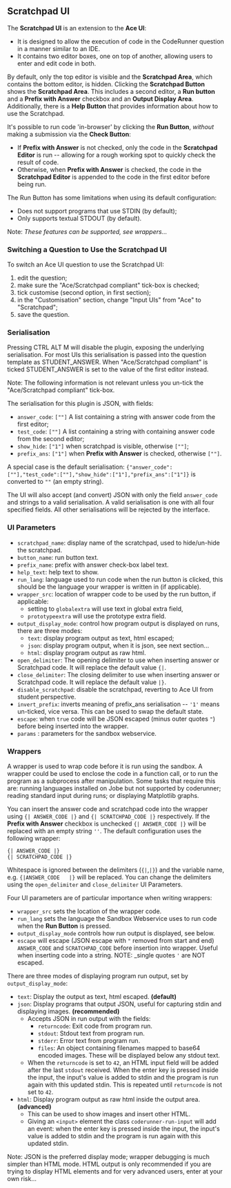 ## Scratchpad UI
The **Scratchpad UI** is an extension to the **Ace UI**:
- It is designed to allow the execution of code in the CodeRunner question in a manner similar to an IDE.
- It contains two editor boxes, one on top of another, allowing users to enter and edit code in both.

By default, only the top editor is visible and the **Scratchpad Area**, which contains the bottom editor, is hidden. 
Clicking the **Scratchpad Button** shows the **Scratchpad Area**. 
This includes a second editor, a **Run button** and a **Prefix with Answer** checkbox and an **Output Display Area**. 
Additionally, there is a **Help Button** that provides information about how to use the Scratchpad. 

It's possible to run code 'in-browser' by clicking the **Run Button**, _without_ making a submission via the **Check Button**:
- If **Prefix with Answer** is not checked, only the code in the **Scratchpad Editor** is run -- allowing for a rough working spot to quickly check the result of code.
- Otherwise, when **Prefix with Answer** is checked, the code in the **Scratchpad Editor** is appended to the code in the first editor before being run.

The Run Button has some limitations when using its default configuration:
- Does not support programs that use STDIN (by default);
- Only supports textual STDOUT (by default).

Note: *These features can be supported, see wrappers...*


### Switching a Question to Use the Scratchpad UI

To switch an Ace UI question to use the Scratchpad UI:
   1. edit the question;
   2. make sure the "Ace/Scratchpad compliant" tick-box is checked;
   3. tick customise (second option, in first section);
   4. in the "Customisation" section, change "Input UIs" from "Ace" to "Scratchpad";
   5. save the question.

### Serialisation

Pressing CTRL ALT M will disable the plugin, exposing the underlying serialisation.
For most UIs this serialisation is passed into the question template as STUDENT_ANSWER. 
When "Ace/Scratchpad compliant" is ticked STUDENT_ANSWER is set to the value of the first editor instead.

Note: The following information is not relevant unless you un-tick the "Ace/Scratchpad compliant" tick-box.

The serialisation for this plugin is JSON, with fields:
- `answer_code`: `[""]` A list containing a string with answer code from the first editor;
- `test_code`: `[""]` A list containing a string with containing answer code from the second editor;
- `show_hide`: `["1"]` when scratchpad is visible, otherwise `[""]`;
- `prefix_ans`: `["1"]` when **Prefix with Answer** is checked, otherwise `[""]`.

A special case is the default serialisation: `{"answer_code":[""],"test_code":[""],"show_hide":["1"],"prefix_ans":["1"]}` is converted to `""` (an empty string).

The UI will also accept (and convert) JSON with only the field `answer_code` and strings to a valid serialisation.
A valid serialisation is one with all four specified fields. All other serialisations will be rejected by the interface.

### UI Parameters

- `scratchpad_name`: display name of the scratchpad, used to hide/un-hide the scratchpad.
- `button_name`: run button text.
- `prefix_name`: prefix with answer check-box label text.
- `help_text`: help text to show.
- `run_lang`: language used to run code when the run button is clicked, this should be the language your wrapper is written in (if applicable).
- `wrapper_src`: location of wrapper code to be used by the run button, if applicable:
    - setting to `globalextra` will use text in global extra field,
    - `prototypeextra` will use the prototype extra field.
- `output_display_mode`: control how program output is displayed on runs, there are three modes:
  - `text`: display program output as text, html escaped;
  - `json`: display program output, when it is json, see next section...
  - `html`: display program output as raw html.
- `open_delimiter`: The opening delimiter to use when inserting answer or Scratchpad code. It will replace the default value `{|`.
- `close_delimiter`: The closing delimiter to use when inserting answer or Scratchpad code. It will replace the default value `|}`.
- `disable_scratchpad`:	disable the scratchpad, reverting to Ace UI from student perspective.
- `invert_prefix`: inverts meaning of prefix_ans serialisation -- `'1'` means un-ticked, vice versa. This can be used to swap the default state.
- `escape`: when `true` code will be JSON escaped (minus outer quotes `"`) before being inserted into the wrapper.
- `params` : parameters for the sandbox webservice.

### Wrappers
A wrapper is used to wrap code before it is run using the sandbox.
A wrapper could be used to enclose the code in a function call, or to run the program as a subprocess after manipulation.
Some tasks that require this are: running languages installed on Jobe but not supported by coderunner; reading standard input during runs; or displaying Matplotlib graphs.


You can insert the answer code and scratchpad code into the wrapper using `{| ANSWER_CODE |}` and `{| SCRATCHPAD_CODE |}` respectively.
If the **Prefix with Answer** checkbox is unchecked `{| ANSWER_CODE |}` will be replaced with an empty string `''`.
The default configuration uses the following wrapper:


```
{| ANSWER_CODE |}
{| SCRATCHPAD_CODE |}
```
Whitespace is ignored between the delimiters (`{|`,`|}`) and the variable name, e.g. `{|ANSWER_CODE   |}` will be replaced.
You can change the delimiters using the `open_delimiter` and `close_delimiter` UI Parameters. 


Four UI parameters are of particular importance when writing wrappers:

- `wrapper_src` sets the location of the wrapper code.
- `run_lang` sets the language the Sandbox Webservice uses to run code when the **Run Button** is pressed.
- `output_display_mode` controls how run output is displayed, see below. 
- `escape` will escape (JSON escape with `"` removed from start and end) `ANSWER_CODE` and `SCRATCHPAD_CODE` before insertion into wrapper. Useful when inserting code into a string. NOTE: _single quotes `'` are NOT escaped.

There are three modes of displaying program run output, set by `output_display_mode`:
  - `text`: Display the output as text, html escaped. **(default)**
  - `json`: Display programs that output JSON, useful for capturing stdin and displaying images. **(recommended)**
    - Accepts JSON in run output with the fields:
      - `returncode`: Exit code from program run.
      - `stdout`: Stdout text from program run.
      - `stderr`: Error text from program run.
      - `files`: An object containing filenames mapped to base64 encoded images. These will be displayed below any stdout text.
    - When the `returncode` is set to `42`, an HTML input field will be added after the last `stdout` received.
      When the enter key is pressed inside the input, the input's value is added to stdin and the program is run again with this updated stdin.
      This is repeated until `returncode` is not set to `42`.
  - `html`: Display program output as raw html inside the output area. **(advanced)**
    - This can be used to show images and insert other HTML.
    - Giving an `<input>` element the class `coderunner-run-input` will add an event: when the enter key is pressed inside the input, the input's value is added to stdin and the program is run again with this updated stdin.

Note: JSON is the preferred display mode; wrapper debugging is much simpler than HTML mode. 
HTML output is only recommended if you are trying to display HTML elements and for very advanced users, enter at your own risk...
